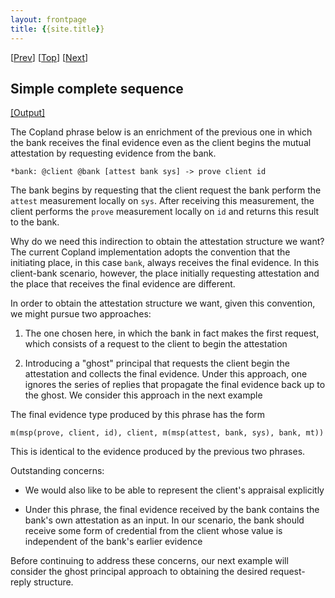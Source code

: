 ```yaml
---
layout: frontpage
title: {{site.title}} 
---
```


\[[Prev](cb_sq)\] \[[Top](../mutual)\] \[[Next](./gcb_sq)\]

## Simple complete sequence

<a href="bcb_sq.xhtml" target="_blank">[Output]</a>

The Copland phrase below is an enrichment of the previous one in which
the bank receives the final evidence even as the client begins the
mutual attestation by requesting evidence from the bank.

```
*bank: @client @bank [attest bank sys] -> prove client id
```

The bank begins by requesting that the client request the bank perform
the `attest` measurement locally on `sys`.  After receiving this
measurement, the client performs the `prove` measurement locally on
`id` and returns this result to the bank.

Why do we need this indirection to obtain the attestation structure we
want?  The current Copland implementation adopts the convention that
the initiating place, in this case `bank`, always receives the final
evidence.  In this client-bank scenario, however, the place initially
requesting attestation and the place that receives the final evidence
are different.

In order to obtain the attestation structure we want, given this
convention, we might pursue two approaches:

1. The one chosen here, in which the bank in fact makes the first
request, which consists of a request to the client to begin the
attestation

2. Introducing a "ghost" principal that requests the client begin the
attestation and collects the final evidence.  Under this approach, one
ignores the series of replies that propagate the final evidence back
up to the ghost.  We consider this approach in the next example

The final evidence type produced by this phrase has the form

    m(msp(prove, client, id), client, m(msp(attest, bank, sys), bank, mt))
    
This is identical to the evidence produced by the previous two phrases.

Outstanding concerns:

* We would also like to be able to represent the client's appraisal
  explicitly

* Under this phrase, the final evidence received by the bank contains
  the bank's own attestation as an input. In our scenario, the bank
  should receive some form of credential from the client whose value
  is independent of the bank's earlier evidence

Before continuing to address these concerns, our next example will
consider the ghost principal approach to obtaining the desired
request-reply structure.
